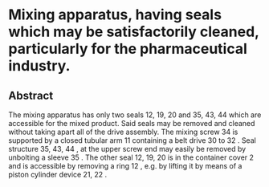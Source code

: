 # Mixing apparatus, having seals which may be satisfactorily cleaned, particularly for the pharmaceutical industry.

## Abstract
The mixing apparatus has only two seals 12, 19, 20 and 35, 43, 44 which are accessible for the mixed product. Said seals may be removed and cleaned without taking apart all of the drive assembly. The mixing screw 34 is supported by a closed tubular arm 11 containing a belt drive 30 to 32 . Seal structure 35, 43, 44 , at the upper screw end may easily be removed by unbolting a sleeve 35 . The other seal 12, 19, 20 is in the container cover 2 and is accessible by removing a ring 12 , e.g. by lifting it by means of a piston cylinder device 21, 22 .